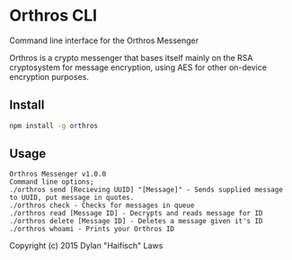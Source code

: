 # Orthros CLI
Command line interface for the Orthros Messenger

Orthros is a crypto messenger that bases itself mainly on the RSA cryptosystem for message encryption, using AES for other on-device encryption purposes.


## Install
```bash
npm install -g orthros
```

## Usage

```
Orthros Messenger v1.0.0
Command line options;
./orthros send [Recieving UUID] "[Message]" - Sends supplied message to UUID, put message in quotes.
./orthros check - Checks for messages in queue
./orthros read [Message ID] - Decrypts and reads message for ID
./orthros delete [Message ID] - Deletes a message given it's ID
./orthros whoami - Prints your Orthros ID
```


Copyright (c) 2015 Dylan "Haifisch" Laws

